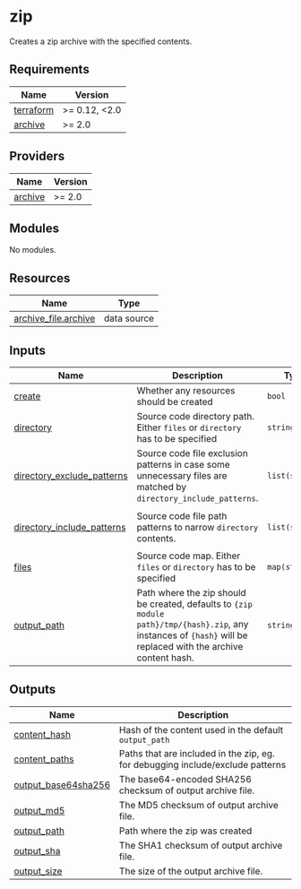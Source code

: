 # zip

Creates a zip archive with the specified contents.

<!-- prettier-ignore-start -->
<!-- BEGIN_TF_DOCS -->
## Requirements

| Name | Version |
|------|---------|
| <a name="requirement_terraform"></a> [terraform](#requirement\_terraform) | >= 0.12, <2.0 |
| <a name="requirement_archive"></a> [archive](#requirement\_archive) | >= 2.0 |

## Providers

| Name | Version |
|------|---------|
| <a name="provider_archive"></a> [archive](#provider\_archive) | >= 2.0 |

## Modules

No modules.

## Resources

| Name | Type |
|------|------|
| [archive_file.archive](https://registry.terraform.io/providers/hashicorp/archive/latest/docs/data-sources/file) | data source |

## Inputs

| Name | Description | Type | Default | Required |
|------|-------------|------|---------|:--------:|
| <a name="input_create"></a> [create](#input\_create) | Whether any resources should be created | `bool` | `true` | no |
| <a name="input_directory"></a> [directory](#input\_directory) | Source code directory path. Either `files` or `directory` has to be specified | `string` | `null` | no |
| <a name="input_directory_exclude_patterns"></a> [directory\_exclude\_patterns](#input\_directory\_exclude\_patterns) | Source code file exclusion patterns in case some unnecessary files are matched by `directory_include_patterns`. | `list(string)` | `[]` | no |
| <a name="input_directory_include_patterns"></a> [directory\_include\_patterns](#input\_directory\_include\_patterns) | Source code file path patterns to narrow `directory` contents. | `list(string)` | <pre>[<br>  "**"<br>]</pre> | no |
| <a name="input_files"></a> [files](#input\_files) | Source code map. Either `files` or `directory` has to be specified | `map(string)` | `null` | no |
| <a name="input_output_path"></a> [output\_path](#input\_output\_path) | Path where the zip should be created, defaults to `{zip module path}/tmp/{hash}.zip`, any instances of `{hash}` will be replaced with the archive content hash. | `string` | `null` | no |

## Outputs

| Name | Description |
|------|-------------|
| <a name="output_content_hash"></a> [content\_hash](#output\_content\_hash) | Hash of the content used in the default `output_path` |
| <a name="output_content_paths"></a> [content\_paths](#output\_content\_paths) | Paths that are included in the zip, eg. for debugging include/exclude patterns |
| <a name="output_output_base64sha256"></a> [output\_base64sha256](#output\_output\_base64sha256) | The base64-encoded SHA256 checksum of output archive file. |
| <a name="output_output_md5"></a> [output\_md5](#output\_output\_md5) | The MD5 checksum of output archive file. |
| <a name="output_output_path"></a> [output\_path](#output\_output\_path) | Path where the zip was created |
| <a name="output_output_sha"></a> [output\_sha](#output\_output\_sha) | The SHA1 checksum of output archive file. |
| <a name="output_output_size"></a> [output\_size](#output\_output\_size) | The size of the output archive file. |
<!-- END_TF_DOCS -->
<!-- prettier-ignore-end -->
